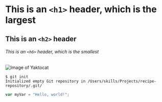 # This is an `<h1>` header, which is the largest

## This is an `<h2>` header

###### This is an `<h6>` header, which is the smallest


![Image of Yaktocat](https://octodex.github.com/images/yaktocat.png)


```
$ git init
Initialized empty Git repository in /Users/skills/Projects/recipe-repository/.git/
```

``` javascript
var myVar = "Hello, world!";
```
